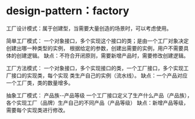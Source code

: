 # design-pattern：factory
工厂设计模式：属于创建型，当需要大量创造的场景时，可以考虑使用。

简单工厂模式：
一个对象接口，多个实现这个接口的类；是由一个工厂对象决定创建出哪一种类型的实例，
根据给定的参数，创建出需要的实例，用户不需要具体的创建逻辑。
缺点：不符合开闭原则，需要新增产品时，需要修改创建逻辑。

工厂方法模式：
一个对象接口，多个实现接口的类，一个工厂接口，多个实现工厂接口的实现类，每个实现
类生产自己的实例（流水线）。
缺点：一个产品对应一个工厂类，类的数量增多。

抽象工厂模式：
产品族--产品等级
一个工厂接口定义了生产什么产品（产品族），各个实现工厂（品牌）生产自己的不同产品（产品等级）
缺点：新增产品等级，需要每个实现类进行修改。